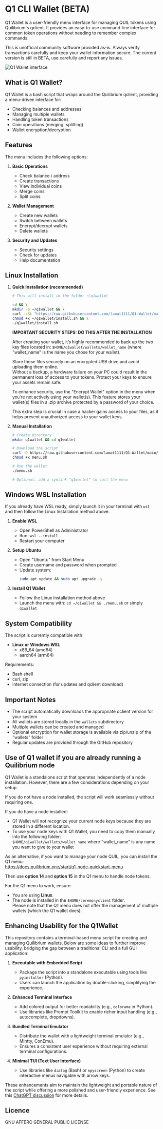 # Q1 CLI Wallet (BETA)

Q1 Wallet is a user-friendly menu interface for managing QUIL tokens using Quilibrium's qclient. It provides an easy-to-use command-line interface for common token operations without needing to remember complex commands.

This is unofficial community software provided as-is. Always verify transactions carefully and keep your wallet information secure.
The current version is still in BETA, use carefully and report any issues.

![Q1 Wallet interface](https://i.imgur.com/QpwuO6k.png)

## What is Q1 Wallet?

Q1 Wallet is a bash script that wraps around the Quilibrium qclient, providing a menu-driven interface for:
- Checking balances and addresses
- Managing multiple wallets
- Handling token transactions
- Coin operations (merging, splitting)
- Wallet encryption/decryption

## Features

The menu includes the following options:

1. **Basic Operations**
   - Check balance / address
   - Create transactions
   - View individual coins
   - Merge coins
   - Split coins

2. **Wallet Management**
   - Create new wallets
   - Switch between wallets
   - Encrypt/decrypt wallets
   - Delete wallets

3. **Security and Updates**
   - Security settings
   - Check for updates
   - Help documentation

## Linux Installation

1. **Quick Installation (recommended)**
   
   ```bash
   # This will install in the folder ~/q1wallet

   cd && \
   mkdir -p ~/q1wallet && \
   curl -sSL "https://raw.githubusercontent.com/lamat1111/Q1-Wallet/main/install.sh" -o ~/q1wallet/install.sh && \
   chmod +x ~/q1wallet/install.sh && \
   ~/q1wallet/install.sh
   ```
   **IMPORTANT SECURITY STEPS: DO THIS AFTER THE INSTALLATION**  

   After creating your wallet, it’s highly recommended to back up the two key files located in: `$HOME/q1wallet/wallets/wallet_name` (where "wallet_name" is the name you chose for your wallet).  

   Store these files securely on an encrypted USB drive and avoid uploading them online.  
   Without a backup, a hardware failure on your PC could result in the permanent loss of access to your tokens. Protect your keys to ensure your assets remain safe.  

   To enhance security, use the "Encrypt Wallet" option in the menu when you're not actively using your wallet(s). This feature stores your wallet(s) files in a .zip archive protected by a password of your choice.

   This extra step is crucial in case a hacker gains access to your files, as it helps prevent unauthorized access to your wallet keys.

2. **Manual Installation**
   ```bash
   # Create directory
   mkdir q1wallet && cd q1wallet

   # Download the script
   curl -O https://raw.githubusercontent.com/lamat1111/Q1-Wallet/main/menu.sh
   chmod +x menu.sh

   # Run the wallet
   ./menu.sh

   # Optional: add a symlink "q1wallet" to call the menu
   ```

## Windows WSL Installation

If you already have WSL ready, simply launch it in your terminal with `wsl` and then follow the Linux Installation method above.

1. **Enable WSL**
   - Open PowerShell as Administrator
   - Run: `wsl --install`
   - Restart your computer

2. **Setup Ubuntu**
   - Open "Ubuntu" from Start Menu
   - Create username and password when prompted
   - Update system: 
     ```bash
     sudo apt update && sudo apt upgrade -y
     ```

3. **Install Q1 Wallet**
   - Follow the Linux Installation method above
   - Launch the menu with: `cd ~/q1wallet && ./menu.sh` or simply `q1wallet`

## System Compatibility

The script is currently compatible with:

- **Linux or Windows WSL**
  - x86_64 (amd64)
  - aarch64 (arm64)

Requirements:
- Bash shell
- curl, zip
- Internet connection (for updates and qclient download)

## Important Notes

- The script automatically downloads the appropriate qclient version for your system
- All wallets are stored locally in the `wallets` subdirectory
- Multiple wallets can be created and managed
- Optional encryption for wallet storage is available via zip/unzip of the "wallets" folder
- Regular updates are provided through the GitHub repository

## Use of Q1 wallet if you are already running a Quilibrium node
Q1 Wallet is a standalone script that operates independently of a node installation. However, there are a few considerations depending on your setup:  

If you do not have a node installed, the script will work seamlessly without requiring one.  

If you do have a node installed:  
- Q1 Wallet will not recognize your current node keys because they are stored in a different location.  
- To use your node keys with Q1 Wallet, you need to copy them manually into the following folder:  
  `$HOME/q1wallet/wallets/wallet_name`  where "wallet_name" is any name you want to give to your wallet

As an alternative, if you want to manage your node QUIL, you can install the Q1 menu:  
<https://docs.quilibrium.one/start/q1-node-quickstart-menu>  

Then use **option 14** and **option 15** in the Q1 menu to handle node tokens.  

For the Q1 menu to work, ensure:  
- You are using **Linux**.  
- The node is installed in the `$HOME/ceremonyclient` folder.  
Please note that the Q1 menu does not offer the management of multiple wallets (which the Q1 wallet does).

## Enhancing Usability for the Q1Wallet

This repository contains a terminal-based menu script for creating and managing Quilibrium wallets. Below are some ideas to further improve usability, bridging the gap between a traditional CLI and a full GUI application:

1. **Executable with Embedded Script**  
   - Package the script into a standalone executable using tools like `pyinstaller` (Python).  
   - Users can launch the application by double-clicking, simplifying the experience.

2. **Enhanced Terminal Interface**  
   - Add colored output for better readability (e.g., `colorama` in Python).  
   - Use libraries like Prompt Toolkit to enable richer input handling (e.g., autocomplete, dropdowns).

3. **Bundled Terminal Emulator**  
   - Distribute the wallet with a lightweight terminal emulator (e.g., Mintty, ConEmu).  
   - Ensures a consistent user experience without requiring external terminal configurations.

4. **Minimal TUI (Text User Interface)**  
   - Use libraries like `dialog` (Bash) or `npyscreen` (Python) to create interactive menus navigable with arrow keys.

These enhancements aim to maintain the lightweight and portable nature of the script while offering a more polished and user-friendly experience.
See this [ChatGPT discussion](https://chatgpt.com/share/6761ae54-d1cc-8007-b3f8-3cfcf66b8551) for more details.

## Licence

GNU AFFERO GENERAL PUBLIC LICENSE
